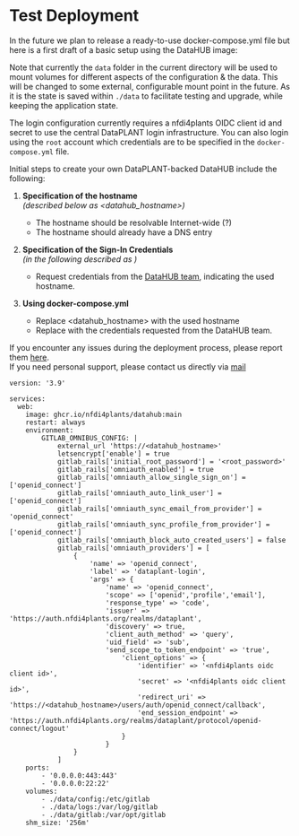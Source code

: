 # Test Deployment

In the future we plan to release a ready-to-use docker-compose.yml file but here is a first draft of a basic setup using the DataHUB image:

Note that currently the `data` folder in the current directory will be used to mount volumes for different aspects of the configuration & the data.
This will be changed to some external, configurable mount point in the future. As it is the state is saved within `./data` to facilitate testing and upgrade, while keeping the application state.

The login configuration currently requires a nfdi4plants OIDC client id and secret to use the central DataPLANT login infrastructure. You can also login using the `root` account which credentials are to be specified in the `docker-compose.yml` file.

Initial steps to create your own DataPLANT-backed DataHUB include the following:

1. **Specification of the hostname**  
*(described below as <datahub_hostname>)*  
  
	* The hostname should be resolvable Internet-wide (?)
	* The hostname should already have a DNS entry

2. **Specification of the Sign-In Credentials**  
*(in the following described as <nfdi4plants oidc client id>)*

	* Request credentials from the <a href=&#109;&#97;&#105;&#108;&#116;&#111;&#58;&#115;&#121;&#115;&#111;&#112;&#115;&#64;&#110;&#102;&#100;&#105;&#52;&#112;&#108;&#97;&#110;&#116;&#115;&#46;&#111;&#114;&#103;>DataHUB team</a>, indicating the used hostname. 

3. **Using docker-compose.yml**
	* Replace <datahub_hostname> with the used hostname
	* Replace <nfdi4plants oidc client id> with the credentials requested from the DataHUB team.

If you encounter any issues during the deployment process, please report them [here](https://github.com/nfdi4plants/DataHUB/issues).   
If you need personal support, please contact us directly via 
<a href=&#109;&#97;&#105;&#108;&#116;&#111;&#58;&#115;&#121;&#115;&#111;&#112;&#115;&#64;&#110;&#102;&#100;&#105;&#52;&#112;&#108;&#97;&#110;&#116;&#115;&#46;&#111;&#114;&#103;>mail</a>

```
version: '3.9'

services:
  web:
    image: ghcr.io/nfdi4plants/datahub:main
	restart: always
	environment:
		GITLAB_OMNIBUS_CONFIG: |
			external_url 'https://<datahub_hostname>'
			letsencrypt['enable'] = true
			gitlab_rails['initial_root_password'] = '<root_password>'
			gitlab_rails['omniauth_enabled'] = true
			gitlab_rails['omniauth_allow_single_sign_on'] = ['openid_connect']
			gitlab_rails['omniauth_auto_link_user'] = ['openid_connect']
			gitlab_rails['omniauth_sync_email_from_provider'] = 'openid_connect'
			gitlab_rails['omniauth_sync_profile_from_provider'] = ['openid_connect']
			gitlab_rails['omniauth_block_auto_created_users'] = false
			gitlab_rails['omniauth_providers'] = [
				{
					'name' => 'openid_connect',
					'label' => 'dataplant-login',
					'args' => {
						'name' => 'openid_connect',
						'scope' => ['openid','profile','email'],
						'response_type' => 'code',
						'issuer' => 'https://auth.nfdi4plants.org/realms/dataplant',
						'discovery' => true,
						'client_auth_method' => 'query',
						'uid_field' => 'sub',
						'send_scope_to_token_endpoint' => 'true',
							'client_options' => {
								'identifier' => '<nfdi4plants oidc client id>',
								'secret' => '<nfdi4plants oidc client id>',
								'redirect_uri' => 'https://<datahub_hostname>/users/auth/openid_connect/callback',
								'end_session_endpoint' => 'https://auth.nfdi4plants.org/realms/dataplant/protocol/openid-connect/logout'
							}
						}
				}
			]				
	ports:
		- '0.0.0.0:443:443'
		- '0.0.0.0:22:22'
	volumes:
		- ./data/config:/etc/gitlab
		- ./data/logs:/var/log/gitlab
		- ./data/gitlab:/var/opt/gitlab
	shm_size: '256m'
```
